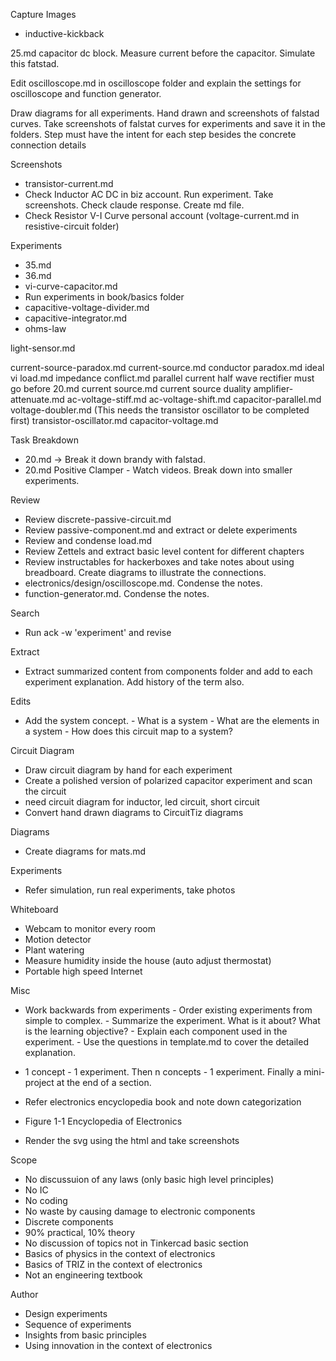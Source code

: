 

Capture Images

- inductive-kickback

25.md capacitor dc block. Measure current before the capacitor. Simulate this fatstad.

Edit oscilloscope.md in oscilloscope folder and explain the settings for oscilloscope and function generator.

Draw diagrams for all experiments. Hand drawn and screenshots of falstad curves.
Take screenshots of falstat curves for experiments and save it in the folders.
Step must have the intent for each step besides the concrete connection details

Screenshots

- transistor-current.md
- Check Inductor AC DC in biz account. Run experiment. Take screenshots. Check claude response. Create md file.
- Check Resistor V-I Curve personal account (voltage-current.md in resistive-circuit folder)

Experiments

- 35.md
- 36.md
- vi-curve-capacitor.md
- Run experiments in book/basics folder
- capacitive-voltage-divider.md
- capacitive-integrator.md
- ohms-law

light-sensor.md

current-source-paradox.md
current-source.md
conductor paradox.md
ideal vi load.md
impedance conflict.md
parallel current
half wave rectifier must go before 20.md
current source.md
current source duality
amplifier-attenuate.md
ac-voltage-stiff.md
ac-voltage-shift.md
capacitor-parallel.md
voltage-doubler.md (This needs the transistor oscillator to be completed first)
transistor-oscillator.md
capacitor-voltage.md

Task Breakdown

- 20.md -> Break it down brandy with falstad.
- 20.md Positive Clamper - Watch videos. Break down into smaller experiments.

Review

- Review discrete-passive-circuit.md
- Review passive-component.md and extract or delete experiments
- Review and condense load.md
- Review Zettels and extract basic level content for different chapters
- Review instructables for hackerboxes and take notes about using breadboard. Create diagrams to illustrate the connections.
- electronics/design/oscilloscope.md. Condense the notes.
- function-generator.md. Condense the notes.

Search

- Run ack -w 'experiment' and revise

Extract

- Extract summarized content from components folder and add to each experiment explanation. Add history of the term also.

Edits

- Add the system concept.
		- What is a system
		- What are the elements in a system
		- How does this circuit map to a system?

Circuit Diagram

- Draw circuit diagram by hand for each experiment
- Create a polished version of polarized capacitor experiment and scan the circuit
- need circuit diagram for inductor, led circuit, short circuit
- Convert hand drawn diagrams to CircuitTiz diagrams

Diagrams

- Create diagrams for mats.md

Experiments

- Refer simulation, run real experiments, take photos

Whiteboard

- Webcam to monitor every room
- Motion detector
- Plant watering
- Measure humidity inside the house (auto adjust thermostat)
- Portable high speed Internet

Misc

- Work backwards from experiments
		- Order existing experiments from simple to complex.
		- Summarize the experiment. What is it about? What is the learning objective?
		- Explain each component used in the experiment.
		- Use the questions in template.md to cover the detailed explanation.
- 1 concept - 1 experiment. Then n concepts - 1 experiment. Finally a mini-project at the end of a section.

- Refer electronics encyclopedia book and note down categorization
- Figure 1-1 Encyclopedia of Electronics
- Render the svg using the html and take screenshots

Scope

- No discussuion of any laws (only basic high level principles)
- No IC
- No coding
- No waste by causing damage to electronic components
- Discrete components
- 90% practical, 10% theory
- No discussion of topics not in Tinkercad basic section
- Basics of physics in the context of electronics
- Basics of TRIZ in the context of electronics
- Not an engineering textbook

Author

- Design experiments
- Sequence of experiments
- Insights from basic principles
- Using innovation in the context of electronics
